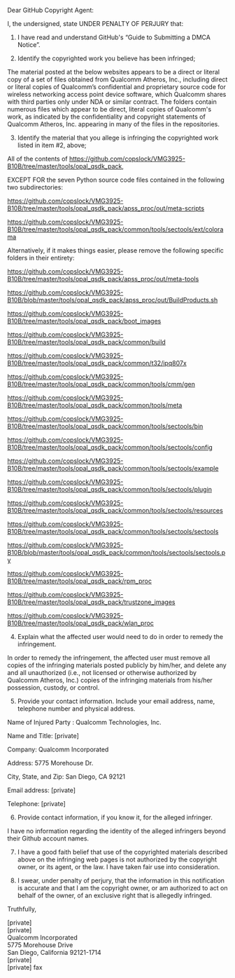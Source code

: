 Dear GitHub Copyright Agent:

 

I, the undersigned, state UNDER PENALTY OF PERJURY that:

 

1) I have read and understand GitHub's “Guide to Submitting a DMCA Notice”.

 

2) Identify the copyrighted work you believe has been infringed;

The material posted at the below websites appears to be a direct or literal copy of a set of files obtained from Qualcomm Atheros, Inc., including direct or literal copies of Qualcomm’s confidential and proprietary source code for wireless networking access point device software, which Qualcomm shares with third parties only under NDA or similar contract.  The folders contain numerous files which appear to be direct, literal copies of Qualcomm's work, as indicated by the confidentiality and copyright statements of Qualcomm Atheros, Inc. appearing in many of the files in the repositories.

 

3) Identify the material that you allege is infringing the copyrighted work listed in item #2, above;

 

All of the contents of https://github.com/copslock/VMG3925-B10B/tree/master/tools/opal_qsdk_pack,

EXCEPT FOR the seven Python source code files contained in the following two subdirectories:

https://github.com/copslock/VMG3925-B10B/tree/master/tools/opal_qsdk_pack/apss_proc/out/meta-scripts

https://github.com/copslock/VMG3925-B10B/tree/master/tools/opal_qsdk_pack/common/tools/sectools/ext/colorama

 

Alternatively, if it makes things easier, please remove the following specific folders in their entirety:

https://github.com/copslock/VMG3925-B10B/tree/master/tools/opal_qsdk_pack/apss_proc/out/meta-tools

https://github.com/copslock/VMG3925-B10B/blob/master/tools/opal_qsdk_pack/apss_proc/out/BuildProducts.sh

https://github.com/copslock/VMG3925-B10B/tree/master/tools/opal_qsdk_pack/boot_images

https://github.com/copslock/VMG3925-B10B/tree/master/tools/opal_qsdk_pack/common/build

https://github.com/copslock/VMG3925-B10B/tree/master/tools/opal_qsdk_pack/common/t32/ipq807x

https://github.com/copslock/VMG3925-B10B/tree/master/tools/opal_qsdk_pack/common/tools/cmm/gen

https://github.com/copslock/VMG3925-B10B/tree/master/tools/opal_qsdk_pack/common/tools/meta

https://github.com/copslock/VMG3925-B10B/tree/master/tools/opal_qsdk_pack/common/tools/sectools/bin

https://github.com/copslock/VMG3925-B10B/tree/master/tools/opal_qsdk_pack/common/tools/sectools/config

https://github.com/copslock/VMG3925-B10B/tree/master/tools/opal_qsdk_pack/common/tools/sectools/example

https://github.com/copslock/VMG3925-B10B/tree/master/tools/opal_qsdk_pack/common/tools/sectools/plugin

https://github.com/copslock/VMG3925-B10B/tree/master/tools/opal_qsdk_pack/common/tools/sectools/resources

https://github.com/copslock/VMG3925-B10B/tree/master/tools/opal_qsdk_pack/common/tools/sectools/sectools

https://github.com/copslock/VMG3925-B10B/blob/master/tools/opal_qsdk_pack/common/tools/sectools/sectools.py

https://github.com/copslock/VMG3925-B10B/tree/master/tools/opal_qsdk_pack/rpm_proc

https://github.com/copslock/VMG3925-B10B/tree/master/tools/opal_qsdk_pack/trustzone_images

https://github.com/copslock/VMG3925-B10B/tree/master/tools/opal_qsdk_pack/wlan_proc

 

 

4) Explain what the affected user would need to do in order to remedy the infringement.

 

In order to remedy the infringement, the affected user must remove all copies of the infringing materials posted publicly by him/her, and delete any and all unauthorized (i.e., not licensed or otherwise authorized by Qualcomm Atheros, Inc.) copies of the infringing materials from his/her possession, custody, or control.

 

5) Provide your contact information. Include your email address, name, telephone number and physical address.

 

Name of Injured Party : Qualcomm Technologies, Inc.

Name and Title: [private]

Company: Qualcomm Incorporated

Address: 5775 Morehouse Dr.

City, State, and Zip: San Diego, CA  92121

Email address:  [private]

Telephone: [private]

 

6)  Provide contact information, if you know it, for the alleged infringer.

 

I have no information regarding the identity of the alleged infringers beyond their Github account names.

 

7)  I have a good faith belief that use of the copyrighted materials described above on the infringing web pages is not authorized by the copyright owner, or its agent, or the law. I have taken fair use into consideration.

 

8)  I swear, under penalty of perjury, that the information in this notification is accurate and that I am the copyright owner, or am authorized to act on behalf of the owner, of an exclusive right that is allegedly infringed.

 

 

Truthfully,

 

 

 

[private]  
[private]  
Qualcomm Incorporated  
5775 Morehouse Drive  
San Diego, California 92121-1714  
[private]  
[private] fax
